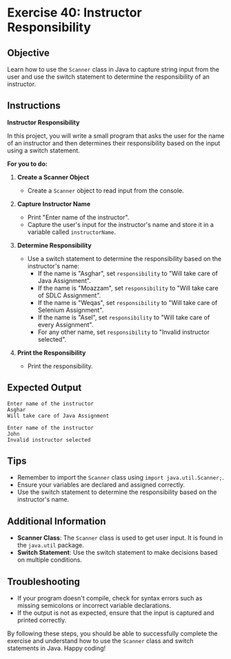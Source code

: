 # Exercise 40: Instructor Responsibility

## Objective
Learn how to use the `Scanner` class in Java to capture string input from the user and use the switch statement to determine the responsibility of an instructor.

## Instructions

**Instructor Responsibility**

In this project, you will write a small program that asks the user for the name of an instructor and then determines their responsibility based on the input using a switch statement.

**For you to do:**

1. **Create a Scanner Object**
    - Create a `Scanner` object to read input from the console.

2. **Capture Instructor Name**
    - Print "Enter name of the instructor".
    - Capture the user's input for the instructor's name and store it in a variable called `instructorName`.

3. **Determine Responsibility**
    - Use a switch statement to determine the responsibility based on the instructor's name:
        - If the name is "Asghar", set `responsibility` to "Will take care of Java Assignment".
        - If the name is "Moazzam", set `responsibility` to "Will take care of SDLC Assignment".
        - If the name is "Weqas", set `responsibility` to "Will take care of Selenium Assignment".
        - If the name is "Asel", set `responsibility` to "Will take care of every Assignment".
        - For any other name, set `responsibility` to "Invalid instructor selected".

4. **Print the Responsibility**
    - Print the responsibility.

## Expected Output
```
Enter name of the instructor
Asghar
Will take care of Java Assignment
```

```
Enter name of the instructor
John
Invalid instructor selected
```

## Tips
- Remember to import the `Scanner` class using `import java.util.Scanner;`.
- Ensure your variables are declared and assigned correctly.
- Use the switch statement to determine the responsibility based on the instructor's name.

## Additional Information
- **Scanner Class**: The `Scanner` class is used to get user input. It is found in the `java.util` package.
- **Switch Statement**: Use the switch statement to make decisions based on multiple conditions.

## Troubleshooting
- If your program doesn't compile, check for syntax errors such as missing semicolons or incorrect variable declarations.
- If the output is not as expected, ensure that the input is captured and printed correctly.

By following these steps, you should be able to successfully complete the exercise and understand how to use the `Scanner` class and switch statements in Java. Happy coding!
